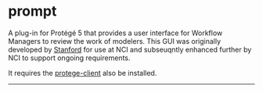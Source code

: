 # prompt

A plug-in for Protégé 5 that provides a user interface for Workflow Managers to review the work of modelers.
This GUI was originally developed by [Stanford][1] for use at NCI and subseuqntly enhanced further by NCI to support ongoing requirements.

It requires the [protege-client][2] also be installed.

----
[1]: https://github.com/protegeproject/protege-client
[2]: https://github.com/bdionne/protege-client

